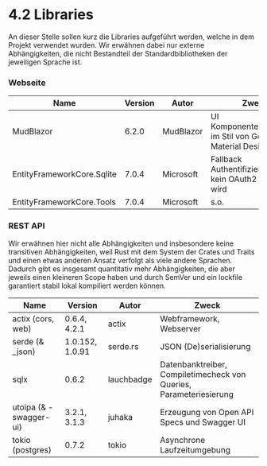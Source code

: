 # 4.2 Libraries

An dieser Stelle sollen kurz die Libraries aufgeführt werden, welche in dem Projekt verwendet wurden. Wir erwähnen dabei nur externe Abhängigkeiten, die nicht Bestandteil der Standardbibliotheken der jeweiligen Sprache ist.

### Webseite

| Name                       | Version | Autor     | Zweck                                                       |
| -------------------------- | ------- | --------- | ----------------------------------------------------------- |
| MudBlazor                  | 6.2.0   | MudBlazor | UI Komponentenbibliothek im Stil von Google Material Design |
| EntityFrameworkCore.Sqlite | 7.0.4   | Microsoft | Fallback Authentifizierung wenn kein OAuth2 genutzt wird    |
| EntityFrameworkCore.Tools  | 7.0.4   | Microsoft | s.o.                                                        |

### REST API

Wir erwähnen hier nicht alle Abhängigkeiten und insbesondere keine transitiven Abhängigkeiten, weil Rust mit dem System der Crates und Traits und einen etwas anderen Ansatz verfolgt als viele andere Sprachen. Dadurch gibt es insgesamt quantitativ mehr Abhängigkeiten, die aber jeweils einen kleineren Scope haben und durch SemVer und ein lockfile garantiert stabil lokal kompiliert werden können.

| Name                   | Version         | Autor      | Zweck                                                              |
| ---------------------- | --------------- | ---------- | ------------------------------------------------------------------ |
| actix (cors, web)      | 0.6.4, 4.2.1    | actix      | Webframework, Webserver                                            |
| serde (& \_json)       | 1.0.152, 1.0.91 | serde.rs   | JSON (De)serialisierung                                            |
| sqlx                   | 0.6.2           | lauchbadge | Datenbanktreiber, Compiletimecheck von Queries, Parameteriesierung |
| utoipa (& -swagger-ui) | 3.2.1, 3.1.3    | juhaka     | Erzeugung von Open API Specs und Swagger UI                        |
| tokio (postgres)       | 0.7.2           | tokio      | Asynchrone Laufzeitumgebung                                        |
